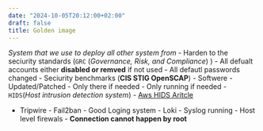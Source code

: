 ```yaml
---
date: "2024-10-05T20:12:00+02:00"
draft: false
title: Golden image
---
```


*System that we use to deploy all other system from* - Harden to the
seciurity standards (`GRC` (*Governance, Risk, and Compliance*) ) - All
defualt accounts either **disabled or remved** if not used - All defautl
passwords changed - Seciurity benchmarks (**CIS STIG OpenSCAP**) -
Softwere - Updated/Patched - Only there if needed - Only running if
needed - `HIDS`(*Host intrusion detection system*) - [Aws HIDS
Aritcle](https://aws.amazon.com/blogs/security/how-to-monitor-host-based-intrusion-detection-system-alerts-on-amazon-ec2-instances/)
- Tripwire - Fail2ban - Good Loging system - Loki - Syslog running -
Host level firewals - **Connection cannot happen by root**
